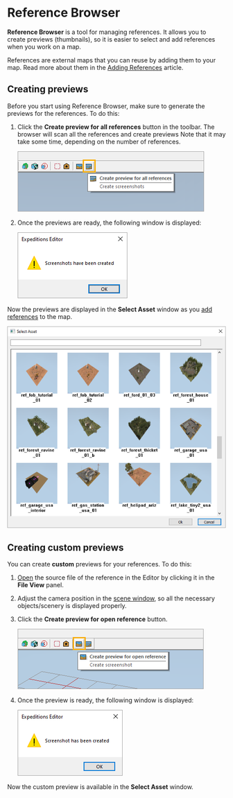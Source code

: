 # Reference Browser

**Reference Browser** is a tool for managing references. It allows you to create previews (thumbnails), so it is easier to select and add references when you work on a map.

References are external maps that you can reuse by adding them to your map. Read more about them in the [Adding References](./adding_references.md) article.

## Creating previews

Before you start using Reference Browser, make sure to generate the previews for the references. To do this:

1. Click the **Create preview for all references** button in the toolbar. The browser will scan all the references and create previews Note that it may take some time, depending on the number of references.

   ![](./media/ref_create_preview.png)

2. Once the previews are ready, the following window is displayed:

   ![](./media/screenshots_created.png)

Now the previews are displayed in the **Select Asset** window as you [add references](./adding_references.md) to the map.

![](./media/ref_select_asset.png)

## Creating custom previews

You can create **custom** previews for your references. To do this:

1.  [Open](./adding_references.md) the source file of the reference in the Editor by clicking it in the **File View** panel.
   
    

2. Adjust the camera position in the [scene window](../../getting_started/ui_overview/ui_overview.md), so all the necessary objects/scenery is displayed properly. 

3. Click the **Create preview for open reference** button.
   
   ![](./media/ref_create_custom_preview.png)

4. Once the preview is ready, the following window is displayed:
   
    ![](./media/custom_screenshot_created.png)

Now the custom preview is available in the **Select Asset** window.